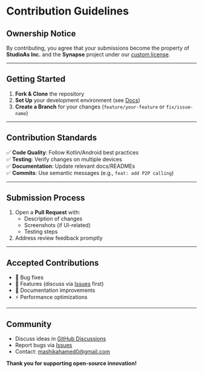 # Contribution Guidelines

## Ownership Notice  
By contributing, you agree that your submissions become the property of **StudioAs Inc.** and the **Synapse** project under our [custom license](LICENSE.md).

---

## Getting Started  
1. **Fork & Clone** the repository  
2. **Set Up** your development environment (see [Docs](https://dl-synapse.pages.dev/docs))  
3. **Create a Branch** for your changes (`feature/your-feature` or `fix/issue-name`)  

---

## Contribution Standards  
✅ **Code Quality**: Follow Kotlin/Android best practices  
✅ **Testing**: Verify changes on multiple devices  
✅ **Documentation**: Update relevant docs/READMEs  
✅ **Commits**: Use semantic messages (e.g., `feat: add P2P calling`)  

---

## Submission Process  
1. Open a **Pull Request** with:  
   - Description of changes  
   - Screenshots (if UI-related)  
   - Testing steps  
2. Address review feedback promptly  

---

## Accepted Contributions  
- 🐛 Bug fixes  
- 🚀 Features (discuss via [Issues](https://github.com/StudioAsInc/synapse-android/issues) first)  
- 📖 Documentation improvements  
- ⚡ Performance optimizations  

---

## Community  
- Discuss ideas in [GitHub Discussions](https://github.com/StudioAsInc/synapse-android/discussions)  
- Report bugs via [Issues](https://github.com/StudioAsInc/synapse-android/issues)  
- Contact: [mashikahamed0@gmail.com](mailto:mashikahamed0@gmail.com)  

**Thank you for supporting open-source innovation!**